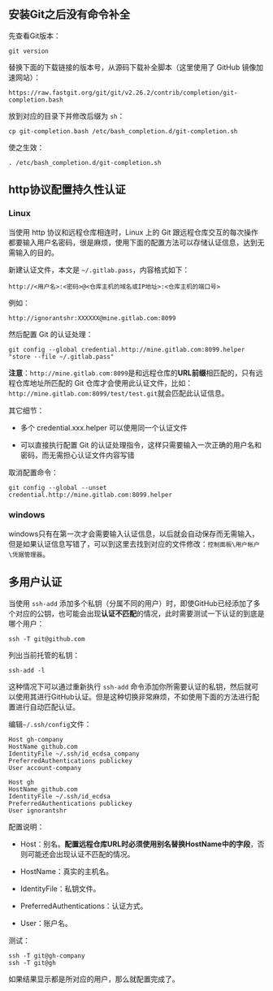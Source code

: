 ## 安装Git之后没有命令补全

先查看Git版本：

```
git version
```

替换下面的下载链接的版本号，从源码下载补全脚本（这里使用了 GitHub 镜像加速网站）：

```
https://raw.fastgit.org/git/git/v2.26.2/contrib/completion/git-completion.bash
```

放到对应的目录下并修改后缀为 `sh`：

```
cp git-completion.bash /etc/bash_completion.d/git-completion.sh
```

使之生效：

```
. /etc/bash_completion.d/git-completion.sh
```

## http协议配置持久性认证

### Linux

当使用 http 协议和远程仓库相连时，Linux 上的 Git 跟远程仓库交互的每次操作都要输入用户名密码，很是麻烦，使用下面的配置方法可以存储认证信息，达到无需输入的目的。

新建认证文件，本文是 `~/.gitlab.pass`，内容格式如下：

```
http://<用户名>:<密码>@<仓库主机的域名或IP地址>:<仓库主机的端口号>
```

例如：

```
http://ignorantshr:XXXXXX@mine.gitlab.com:8099
```

然后配置 Git 的认证处理：

```
git config --global credential.http://mine.gitlab.com:8099.helper "store --file ~/.gitlab.pass"
```

**注意**：`http://mine.gitlab.com:8099`是和远程仓库的**URL前缀**相匹配的，只有远程仓库地址所匹配的 Git 仓库才会使用此认证文件，比如：`http://mine.gitlab.com:8099/test/test.git`就会匹配此认证信息。

其它细节：

- 多个 credential.xxx.helper 可以使用同一个认证文件

- 可以直接执行配置 Git 的认证处理指令，这样只需要输入一次正确的用户名和密码，而无需担心认证文件内容写错

取消配置命令：

```
git config --global --unset credential.http://mine.gitlab.com:8099.helper
```

### windows

windows只有在第一次才会需要输入认证信息，以后就会自动保存而无需输入，但是如果认证信息写错了，可以到这里去找到对应的文件修改：`控制面板\用户帐户\凭据管理器`。

## 多用户认证

当使用 `ssh-add` 添加多个私钥（分属不同的用户）时，即使GitHub已经添加了多个对应的公钥，也可能会出现**认证不匹配**的情况，此时需要测试一下认证的到底是哪个用户：

```shell
ssh -T git@github.com
```

列出当前托管的私钥：

```shell
ssh-add -l
```

这种情况下可以通过重新执行 `ssh-add` 命令添加你所需要认证的私钥，然后就可以使用其进行GitHub认证。但是这种切换非常麻烦，不如使用下面的方法进行配置进行自动匹配认证。

编辑`~/.ssh/config`文件：

```
Host gh-company
HostName github.com
IdentityFile ~/.ssh/id_ecdsa_company
PreferredAuthentications publickey
User account-company

Host gh
HostName github.com
IdentityFile ~/.ssh/id_ecdsa
PreferredAuthentications publickey
User ignorantshr
```

配置说明：

- Host：别名。**配置远程仓库URL时必须使用别名替换HostName中的字段**，否则可能还会出现认证不匹配的情况。

- HostName：真实的主机名。

- IdentityFile：私钥文件。

- PreferredAuthentications：认证方式。

- User：账户名。

测试：

```shell
ssh -T git@gh-company
ssh -T git@gh
```

如果结果显示都是所对应的用户，那么就配置完成了。
